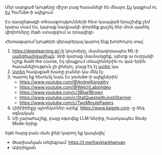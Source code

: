 Մեր սարքած նյութերը միշտ բաց հասանելի են մնալու [էս](https://hayktarkhanyan.github.io/python_math_ml_course) կայքում ու [էս](https://www.youtube.com/@MetricAcademy) YouTube-ի ալիքում։

Էս դասընթացի տեսագրությունների հետ կապված երաշխիք չեմ կարա տամ ես, կարաք նավյսակի փորձեք քաշել ձեր մոտ պահել վիդեոները (եթե ստացվում ա դռայվից)։

Հետագայում նյութերի վերաբերյալ կարող ենք խորհուրդ տալ՝
1. https://deeplearning.ai/-ի կուրսերը, մասնավորապես ML-ի [սպեցիալիզացիան](https://www.coursera.org/specializations/machine-learning-introduction): Ձրի կարաք մասնակցեք, պետք ա ուղղակի նշեք Audit the course, էդ դեպքում տնայիններին ու quiz-երին հասանելիություն չի լինելու, բայց էդ էլ [ստեղ](https://github.com/greyhatguy007/Machine-Learning-Specialization-Coursera) կա 
2. [Ստեղ](https://bit.ly/metric_learn) հավաքած խառը բաներ կա մեկ էլ։
3. Կարող եք հետևել նաև էս youtube-ի ալիքներին՝
    - https://www.youtube.com/@AndrejKarpathy
    - https://www.youtube.com/@WelchLabsVideo
    - https://www.youtube.com/c/3Blue1Brown
    - https://www.youtube.com/c/StatQuestwithJoshStarmer
    - https://www.youtube.com/c/TwoMinutePapers
4. Լիիիիիիքը պրոեկտներ արեք՝ https://www.kaggle.com -ը ձեզ օգնական
5. Մի չարահաշեք, բայց օգտվեք LLM-ներից, հատկապես Study Mode-երից։

Եթե հարց բան-ման լինի կարող եք կապնվել՝
- Թարխանյան տելեգրամ՝ https://t.me/hayktarkhanyan
- Ափրիկյան 